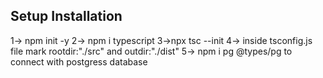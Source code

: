 ## Setup Installation 
1-> npm init -y
2-> npm i typescript 
3->npx tsc --init
4-> inside tsconfig.js file mark rootdir:"./src" and outdir:"./dist"
5-> npm i pg @types/pg to connect with postgress database 